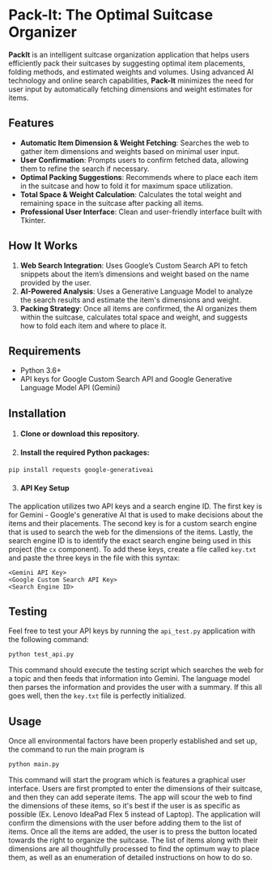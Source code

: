 # Pack-It: The Optimal Suitcase Organizer

**PackIt** is an intelligent suitcase organization application that helps users efficiently pack their suitcases by suggesting optimal item placements, folding methods, and estimated weights and volumes. Using advanced AI technology and online search capabilities, **Pack-It** minimizes the need for user input by automatically fetching dimensions and weight estimates for items.

## Features
- **Automatic Item Dimension & Weight Fetching**: Searches the web to gather item dimensions and weights based on minimal user input.
- **User Confirmation**: Prompts users to confirm fetched data, allowing them to refine the search if necessary.
- **Optimal Packing Suggestions**: Recommends where to place each item in the suitcase and how to fold it for maximum space utilization.
- **Total Space & Weight Calculation**: Calculates the total weight and remaining space in the suitcase after packing all items.
- **Professional User Interface**: Clean and user-friendly interface built with Tkinter.

## How It Works
1. **Web Search Integration**: Uses Google’s Custom Search API to fetch snippets about the item’s dimensions and weight based on the name provided by the user.
2. **AI-Powered Analysis**: Uses a Generative Language Model to analyze the search results and estimate the item's dimensions and weight.
3. **Packing Strategy**: Once all items are confirmed, the AI organizes them within the suitcase, calculates total space and weight, and suggests how to fold each item and where to place it.

## Requirements
- Python 3.6+
- API keys for Google Custom Search API and Google Generative Language Model API (Gemini)

## Installation
1. #### Clone or download this repository.
2. #### Install the required Python packages:
```bash
pip install requests google-generativeai
```
3. ####  API Key Setup
The application utilizes two API keys and a search engine ID. The first key is for Gemini - Google's generative AI that is used to make decisions about the items and their placements. The second key is for a custom search engine that is used to search the web for the dimensions of the items. Lastly, the search engine ID is to identify the exact search engine being used in this project (the ```cx``` component). To add these keys, create a file called ```key.txt``` and paste the three keys in the file with this syntax:
```
<Gemini API Key>
<Google Custom Search API Key>
<Search Engine ID>
```

## Testing
Feel free to test your API keys by running the ```api_test.py``` application with the following command:
```bash
python test_api.py
```
This command should execute the testing script which searches the web for a topic and then feeds that information into Gemini. The language model then parses the information and provides the user with a summary. If this all goes well, then the ```key.txt``` file is perfectly initialized.

## Usage
Once all environmental factors have been properly established and set up, the command to run the main program is
```bash
python main.py
```
This command will start the program which is features a graphical user interface. Users are first prompted to enter the dimensions of their suitcase, and then they can add seperate items. The app will scour the web to find the dimensions of these items, so it's best if the user is as specific as possible (Ex. Lenovo IdeaPad Flex 5 instead of Laptop). The application will confirm the dimensions with the user before adding them to the list of items. Once all the items are added, the user is to press the button located towards the right to organize the suitcase. The list of items along with their dimensions are all thoughtfully processed to find the optimum way to place them, as well as an enumeration of detailed instructions on how to do so.
